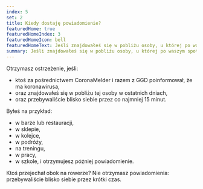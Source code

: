 ```yaml
---
index: 5
set: 2
title: Kiedy dostaję powiadomienie?
featuredHome: true
featuredHomeIndex: 3
featuredHomeIcon: bell
featuredHomeText: Jeśli znajdowałeś się w pobliżu osoby, u której po waszym spotkaniu wykryto koronawirusa.
summary: Jeśli znajdowałeś się w pobliżu osoby, u której po waszym spotkaniu, wykryto koronawirusa. 
---
```


Otrzymasz ostrzeżenie, jeśli:
* ktoś za pośrednictwem CoronaMelder i razem z GGD poinformował, że ma koronawirusa,
* oraz znajdowałeś się w pobliżu tej osoby w ostatnich dniach,
* oraz przebywaliście blisko siebie przez co najmniej 15 minut.

Byłeś na przykład:
* w barze lub restauracji,
* w sklepie,
* w kolejce,
* w podróży,
* na treningu,
* w pracy,
* w szkole,
i otrzymujesz później powiadomienie.

Ktoś przejechał obok na rowerze? Nie otrzymasz powiadomienia: przebywaliście blisko siebie przez krótki czas.
